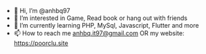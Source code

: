 - 👋 Hi, I’m @anhbq97
- 👀 I’m interested in Game, Read book or hang out with friends
- 🌱 I’m currently learning PHP, MySql, Javascript, Flutter and more
- 📫 How to reach me anhbq.it97@gmail.com OR my website: https://poorclu.site

<!---
anhbq97/anhbq97 is a ✨ special ✨ repository because its `README.md` (this file) appears on your GitHub profile.
You can click the Preview link to take a look at your changes.
--->
